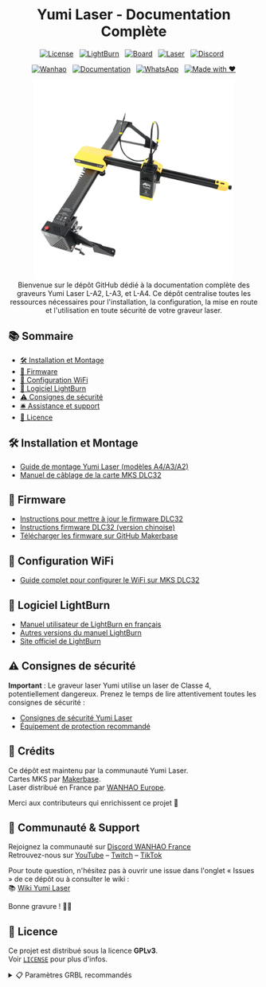 <div align="center">

# Yumi Laser - Documentation Complète

[![License](https://img.shields.io/badge/license-GPLv3-blue)](LICENSE)&nbsp;&nbsp;
[![LightBurn](https://img.shields.io/badge/LightBurn-compatible-orange)](https://lightburnsoftware.com)&nbsp;&nbsp;
[![Board](https://img.shields.io/badge/Board-MKS--DLC32-lightgrey)](https://github.com/makerbase-mks/MKS-DLC32)&nbsp;&nbsp;
[![Laser](https://img.shields.io/badge/Laser-Class_4-critical)](docs/Safety-Guidelines.pdf)&nbsp;&nbsp;
[![Discord](https://img.shields.io/discord/886729543908458506?label=Discord%20Wanhao&logo=discord&logoColor=white&color=5865F2)](https://discord.gg/wanhao-france-886729543908458506)&nbsp;&nbsp;


[![Wanhao](https://img.shields.io/badge/Wanhao-YUMILaser-blue?logo=shopify&logoColor=white)](https://wanhao-europe.com)&nbsp;&nbsp;
[![Documentation](https://img.shields.io/badge/docs-disponibles-blue)](docs/yumi-laser-l-a4-a3-montage.pdf)&nbsp;&nbsp;
[![WhatsApp](https://img.shields.io/badge/WhatsApp-Contacter-25D366?logo=whatsapp&logoColor=white)](https://wa.me/33612345678)&nbsp;&nbsp;
[![Made with ❤️](https://img.shields.io/badge/made%20with-%E2%9D%A4-red)](https://github.com/qnexo/yumi-laser)




<img src="images/yumi-laser.png" width="400">

</div>
<div align="center"> 
Bienvenue sur le dépôt GitHub dédié à la documentation complète des graveurs Yumi Laser L-A2, L-A3, et L-A4.  
Ce dépôt centralise toutes les ressources nécessaires pour l'installation, la configuration, la mise en route et l'utilisation en toute sécurité de votre graveur laser.

</div>


## 📚 Sommaire
- [🛠️ Installation et Montage](#️installation-et-montage)
- [🚀 Firmware](#firmware)
- [📶 Configuration WiFi](#configuration-wifi)
- [📐 Logiciel LightBurn](#logiciel-lightburn)
- [⚠️ Consignes de sécurité](#consignes-de-sécurité)
- [🛎️ Assistance et support](#assistance-et-support)
- [📜 Licence](#licence)



## 🛠️ Installation et Montage

- [Guide de montage Yumi Laser (modèles A4/A3/A2)](docs/yumi-laser-l-a4-a3-montage.pdf)
- [Manuel de câblage de la carte MKS DLC32](docs/DLC32-wiring-manual.pdf)

## 🚀 Firmware

- [Instructions pour mettre à jour le firmware DLC32](docs/DLC32-Firmware-Programming-Instructions.pdf)
- [Instructions firmware DLC32 (version chinoise)](docs/DLC32烧录说明V1.0.pdf)
- [Télécharger les firmware sur GitHub Makerbase](https://github.com/makerbase-mks/MKS-DLC32)

## 📶 Configuration WiFi

- [Guide complet pour configurer le WiFi sur MKS DLC32](docs/Configuration_WiFi3.pdf)

## 📐 Logiciel LightBurn

- [Manuel utilisateur de LightBurn en français](docs/Manuel-LightBurn-FR-V02.pdf)
- [Autres versions du manuel LightBurn](docs/)
- [Site officiel de LightBurn](https://lightburnsoftware.com/)

## ⚠️ Consignes de sécurité

**Important** : Le graveur laser Yumi utilise un laser de Classe 4, potentiellement dangereux. Prenez le temps de lire attentivement toutes les consignes de sécurité :

- [Consignes de sécurité Yumi Laser](docs/Safety-Guidelines.pdf)
- [Équipement de protection recommandé](https://www.apinex.com/det/lunettes-protection-laser.html)

## 🤝 Crédits

Ce dépôt est maintenu par la communauté Yumi Laser.  
Cartes MKS par [Makerbase](https://github.com/makerbase-mks).  
Laser distribué en France par [WANHAO Europe](https://wanhao-europe.com).

Merci aux contributeurs qui enrichissent ce projet 🙏

## 🤝 Communauté & Support

Rejoignez la communauté sur [Discord WANHAO France](https://discord.gg/wanhao-france-886729543908458506)  
Retrouvez-nous sur [YouTube](https://www.youtube.com/@WANHAOFRANCE) – [Twitch](http://twitch.tv/wanhaofrance) – [TikTok](https://www.tiktok.com/@wanhaofrance)

Pour toute question, n'hésitez pas à ouvrir une issue dans l'onglet « Issues » de ce dépôt ou à consulter le wiki :  
📚 [Wiki Yumi Laser](https://wiki.yumi-lab.com/)

Bonne gravure ! 🚀✨

## 📜 Licence

Ce projet est distribué sous la licence **GPLv3**.  
Voir [`LICENSE`](LICENSE) pour plus d'infos.

<details>
<summary>📋 Paramètres GRBL recommandés</summary>

```bash
$130=285 ; Axe X (mm)
$131=272 ; Axe Y (mm)
$30=1000 ; Puissance PWM max
$32=1    ; Mode laser activé


